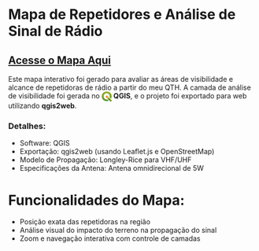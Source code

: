 # Mapa de Repetidores e Análise de Sinal de Rádio

## [Acesse o Mapa Aqui](https://eduardobrivas.github.io/RepeaterMap/)

Este mapa interativo foi gerado para avaliar as áreas de visibilidade e alcance de repetidoras de rádio a partir do meu QTH. A camada de análise de visibilidade foi gerada no  <a href="https://qgis.org/" title="QGIS"><img align="center" alt="QGIS" height="20" width="20" src="https://github.com/eduardobrivas/eduardobrivas/blob/a5da0a0e0e18d6bf23571a0fbc9b82b9418b5217/icons/qgis_br.png"/></a> __QGIS__, e o projeto foi exportado para web utilizando __qgis2web__.

### Detalhes:
* Software: QGIS
* Exportação: qgis2web (usando Leaflet.js e OpenStreetMap)
* Modelo de Propagação: Longley-Rice para VHF/UHF
* Especificações da Antena: Antena omnidirecional de 5W
# Funcionalidades do Mapa:
* Posição exata das repetidoras na região
* Análise visual do impacto do terreno na propagação do sinal
* Zoom e navegação interativa com controle de camadas
